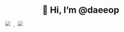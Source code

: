 <div align=center><h1>👋 Hi, I’m @daeeop </h1></div><a href="https://www.notion.so/DAEEOP-KIM-0dd9bbc4b0dc47e4b578f34eca7a922a"> <img src="http://img.shields.io/badge/-Tech%20Blog-655ced?style=flat&logo=github&link=https://byul91oh.tistory.com/" style="height : auto; margin-left : 10px; margin-right : 10px;"/> </a>  <a href="mailto:rlaeodjq681@gmail.com"> <img src="https://img.shields.io/badge/Gmail-d14836?style=flat-square&logo=Gmail&logoColor=white&link=mailto:rlaeodjq681@gmail.com" style="height : auto; margin-left : 10px; margin-right : 10px;"/> </a> </div>




